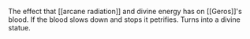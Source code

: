 The effect that [[arcane radiation]] and divine energy has on [[Geros]]'s blood. If the blood slows down and stops it petrifies. Turns into a divine statue.